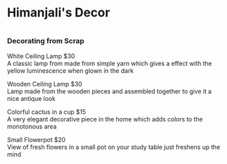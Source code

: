 <!DOCTYPE html>
<head>
  <style>
  
  body {
    font-family: helvetica, sans-serif;
    background-image:url("https://www.pexels.com/photo/yellow-brick-wall-131637/");
    
    max-width: 600px;
    margin: 0 auto;
    /*background:#232323;*/
  }
  div {
    height: 200px;
    margin: 40px  0 0 0;
    border-radius:12px;
    background-size:cover;
  }
  
    h1 {
      font-family: 'Londrina Shadow', cursive;
      text-align:center;
      font-size:75px;
      margin:40px 0 0 0;
    }
    
    h3 {
      text-align:center;
      margin:0 0 50px 0;
    }
    .price {
      float: right;
    }
    .first {
      background:url("https://www.pexels.com/photo/white-ceiling-lamp-38624/");
    }
    .second {
      background:url("https://www.pexels.com/photo/abstract-close-up-dark-decor-276617/");
    }
    .third {
      background:url("https://www.pexels.com/photo/art-artistic-beautiful-bloom-311458/");
    }
    .fourth {
      background:url("https://www.pexels.com/photo/flowers-books-desk-house-48012/");
    }
  </style>
</head>

<h1>Himanjali's Decor<h1>
<h3>Decorating from Scrap</h3>

<body>
<div class="first">
  <p>White Ceiling Lamp <span class ="price">$30</span> <br />
    A classic lamp from made from simple yarn which gives a effect with the   yellow luminescence when glown in the dark
  </p>
</div>

<div class="second">
  <p>Wooden Ceiling Lamp <span class = "price">$30</span> <br />
    Lamp made from the wooden pieces and assembled together to give it a nice antique look
  </p>
</div>

<div class="third">
  <p> Colorful cactus in a cup <span class = "price"> $15</span> <br />
    A very elegant decorative piece in the home which adds colors to the monotonous area 
  </p>
</div>

<div class="fourth">
  <p> Small Flowerpot <span class = "price">$20</span> </br>
    View of fresh flowers in a small pot on your study table just freshens up the mind
  </p>
</div>
</body>
  


  
    

  
